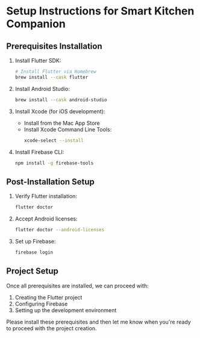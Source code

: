 # Setup Instructions for Smart Kitchen Companion

## Prerequisites Installation

1. Install Flutter SDK:
   ```bash
   # Install Flutter via Homebrew
   brew install --cask flutter
   ```

2. Install Android Studio:
   ```bash
   brew install --cask android-studio
   ```

3. Install Xcode (for iOS development):
   - Install from the Mac App Store
   - Install Xcode Command Line Tools:
     ```bash
     xcode-select --install
     ```

4. Install Firebase CLI:
   ```bash
   npm install -g firebase-tools
   ```

## Post-Installation Setup

1. Verify Flutter installation:
   ```bash
   flutter doctor
   ```

2. Accept Android licenses:
   ```bash
   flutter doctor --android-licenses
   ```

3. Set up Firebase:
   ```bash
   firebase login
   ```

## Project Setup

Once all prerequisites are installed, we can proceed with:
1. Creating the Flutter project
2. Configuring Firebase
3. Setting up the development environment

Please install these prerequisites and then let me know when you're ready to proceed with the project creation.
